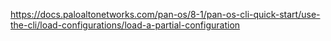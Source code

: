https://docs.paloaltonetworks.com/pan-os/8-1/pan-os-cli-quick-start/use-the-cli/load-configurations/load-a-partial-configuration